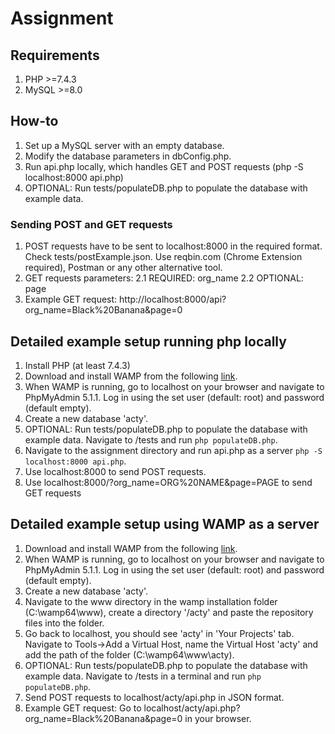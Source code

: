 # Assignment

## Requirements
1. PHP >=7.4.3
2. MySQL >=8.0

## How-to
1. Set up a MySQL server with an empty database.
2. Modify the database parameters in dbConfig.php.
3. Run api.php locally, which handles GET and POST requests (php -S localhost:8000 api.php)
4. OPTIONAL: Run tests/populateDB.php to populate the database with example data.

### Sending POST and GET requests
1. POST requests have to be sent to localhost:8000 in the required format. Check tests/postExample.json. Use reqbin.com (Chrome Extension required), Postman or any other alternative tool.
2. GET requests parameters:
2.1 REQUIRED: org_name
2.2 OPTIONAL: page
3. Example GET request: http://localhost:8000/api?org_name=Black%20Banana&page=0

## Detailed example setup running php locally 
1. Install PHP (at least 7.4.3)
2. Download and install WAMP from the following [link](https://www.wampserver.com/en/).
3. When WAMP is running, go to localhost on your browser and navigate to PhpMyAdmin 5.1.1. Log in using the set user (default: root) and password (default empty).
4. Create a new database 'acty'.
5. OPTIONAL: Run tests/populateDB.php to populate the database with example data. Navigate to /tests and run `php populateDB.php`.
6. Navigate to the assignment directory and run api.php as a server `php -S localhost:8000 api.php`.
7. Use localhost:8000 to send POST requests. 
8. Use localhost:8000/?org_name=ORG%20NAME&page=PAGE to send GET requests

## Detailed example setup using WAMP as a server
1. Download and install WAMP from the following [link](https://www.wampserver.com/en/).
2. When WAMP is running, go to localhost on your browser and navigate to PhpMyAdmin 5.1.1. Log in using the set user (default: root) and password (default empty).
3. Create a new database 'acty'.
4. Navigate to the www directory in the wamp installation folder (C:\wamp64\www), create a directory '/acty' and paste the repository files into the folder.
5. Go back to localhost, you should see 'acty' in 'Your Projects' tab. Navigate to Tools->Add a Virtual Host, name the Virtual Host 'acty' and add the path of the folder (C:\wamp64\www\acty).
6. OPTIONAL: Run tests/populateDB.php to populate the database with example data. Navigate to /tests in a terminal and run `php populateDB.php`.
7. Send POST requests to localhost/acty/api.php in JSON format.
8. Example GET request: Go to localhost/acty/api.php?org_name=Black%20Banana&page=0 in your browser.